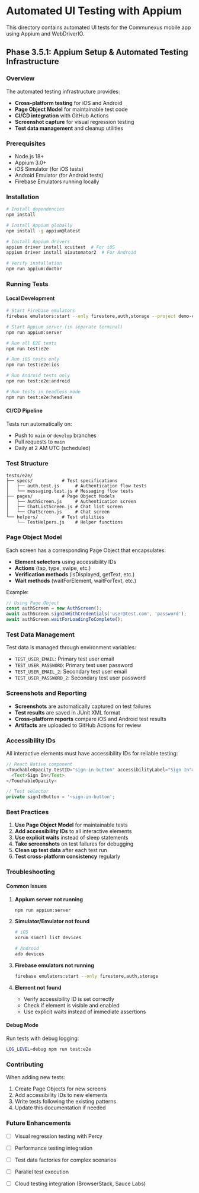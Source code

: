 # Automated UI Testing with Appium

This directory contains automated UI tests for the Communexus mobile app using Appium and WebDriverIO.

## Phase 3.5.1: Appium Setup & Automated Testing Infrastructure

### Overview

The automated testing infrastructure provides:
- **Cross-platform testing** for iOS and Android
- **Page Object Model** for maintainable test code
- **CI/CD integration** with GitHub Actions
- **Screenshot capture** for visual regression testing
- **Test data management** and cleanup utilities

### Prerequisites

- Node.js 18+
- Appium 3.0+
- iOS Simulator (for iOS tests)
- Android Emulator (for Android tests)
- Firebase Emulators running locally

### Installation

```bash
# Install dependencies
npm install

# Install Appium globally
npm install -g appium@latest

# Install Appium drivers
appium driver install xcuitest  # For iOS
appium driver install uiautomator2  # For Android

# Verify installation
npm run appium:doctor
```

### Running Tests

#### Local Development

```bash
# Start Firebase emulators
firebase emulators:start --only firestore,auth,storage --project demo-communexus

# Start Appium server (in separate terminal)
npm run appium:server

# Run all E2E tests
npm run test:e2e

# Run iOS tests only
npm run test:e2e:ios

# Run Android tests only
npm run test:e2e:android

# Run tests in headless mode
npm run test:e2e:headless
```

#### CI/CD Pipeline

Tests run automatically on:
- Push to `main` or `develop` branches
- Pull requests to `main`
- Daily at 2 AM UTC (scheduled)

### Test Structure

```
tests/e2e/
├── specs/           # Test specifications
│   ├── auth.test.js      # Authentication flow tests
│   └── messaging.test.js # Messaging flow tests
├── pages/           # Page Object Models
│   ├── AuthScreen.js     # Authentication screen
│   ├── ChatListScreen.js # Chat list screen
│   └── ChatScreen.js     # Chat screen
└── helpers/         # Test utilities
    └── TestHelpers.js    # Helper functions
```

### Page Object Model

Each screen has a corresponding Page Object that encapsulates:
- **Element selectors** using accessibility IDs
- **Actions** (tap, type, swipe, etc.)
- **Verification methods** (isDisplayed, getText, etc.)
- **Wait methods** (waitForElement, waitForText, etc.)

Example:
```javascript
// Using Page Object
const authScreen = new AuthScreen();
await authScreen.signInWithCredentials('user@test.com', 'password');
await authScreen.waitForLoadingToComplete();
```

### Test Data Management

Test data is managed through environment variables:
- `TEST_USER_EMAIL`: Primary test user email
- `TEST_USER_PASSWORD`: Primary test user password
- `TEST_USER_EMAIL_2`: Secondary test user email
- `TEST_USER_PASSWORD_2`: Secondary test user password

### Screenshots and Reporting

- **Screenshots** are automatically captured on test failures
- **Test results** are saved in JUnit XML format
- **Cross-platform reports** compare iOS and Android test results
- **Artifacts** are uploaded to GitHub Actions for review

### Accessibility IDs

All interactive elements must have accessibility IDs for reliable testing:

```javascript
// React Native component
<TouchableOpacity testID="sign-in-button" accessibilityLabel="Sign In">
  <Text>Sign In</Text>
</TouchableOpacity>

// Test selector
private signInButton = '~sign-in-button';
```

### Best Practices

1. **Use Page Object Model** for maintainable tests
2. **Add accessibility IDs** to all interactive elements
3. **Use explicit waits** instead of sleep statements
4. **Take screenshots** on test failures for debugging
5. **Clean up test data** after each test run
6. **Test cross-platform consistency** regularly

### Troubleshooting

#### Common Issues

1. **Appium server not running**
   ```bash
   npm run appium:server
   ```

2. **Simulator/Emulator not found**
   ```bash
   # iOS
   xcrun simctl list devices
   
   # Android
   adb devices
   ```

3. **Firebase emulators not running**
   ```bash
   firebase emulators:start --only firestore,auth,storage
   ```

4. **Element not found**
   - Verify accessibility ID is set correctly
   - Check if element is visible and enabled
   - Use explicit waits instead of immediate assertions

#### Debug Mode

Run tests with debug logging:
```bash
LOG_LEVEL=debug npm run test:e2e
```

### Contributing

When adding new tests:
1. Create Page Objects for new screens
2. Add accessibility IDs to new elements
3. Write tests following the existing patterns
4. Update this documentation if needed

### Future Enhancements

- [ ] Visual regression testing with Percy
- [ ] Performance testing integration
- [ ] Test data factories for complex scenarios
- [ ] Parallel test execution
- [ ] Cloud testing integration (BrowserStack, Sauce Labs)


